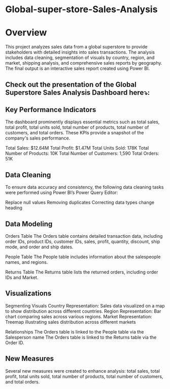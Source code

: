 # Global-super-store-Sales-Analysis

# Overview
This project analyzes sales data from a global superstore to provide stakeholders with detailed insights into sales transactions. The analysis includes data cleaning, segmentation of visuals by country, region, and market, shipping analysis, and comprehensive sales reports by geography. The final output is an interactive sales report created using Power BI.

## Check out the presentation of the Global Superstore Sales Analysis Dashboard here⤵:


## Key Performance Indicators

The dashboard prominently displays essential metrics such as total sales, total profit, total units sold, total number of products, total number of customers, and total orders. These KPIs provide a snapshot of the company's sales performance.

Total Sales: $12.64M
Total Profit: $1.47M
Total Units Sold: 178K
Total Number of Products: 10K
Total Number of Customers: 1,590
Total Orders: 51K

## Data Cleaning
To ensure data accuracy and consistency, the following data cleaning tasks were performed using Power BI’s Power Query Editor:

Replace null values
Removing duplicates
Correcting data types
change heading

## Data Modeling
Orders Table
The Orders table contains detailed transaction data, including order IDs, product IDs, customer IDs, sales, profit, quantity, discount, ship mode, and order and ship dates.

People Table
The People table includes information about the salespeople names, and regions.

Returns Table
The Returns table lists the returned orders, including order IDs and Market.

## Visualizations
Segmenting Visuals
Country Representation: Sales data visualized on a map to show distribution across different countries.
Region Representation: Bar chart comparing sales across various regions.
Market Representation: Treemap illustrating sales distribution across different markets

Relationships
The Orders table is linked to the People table via the Salesperson name
The Orders table is linked to the Returns table via the Order ID.

## New Measures
Several new measures were created to enhance analysis:
total sales, total profit, total units sold, total number of products, total number of customers, and total orders.
